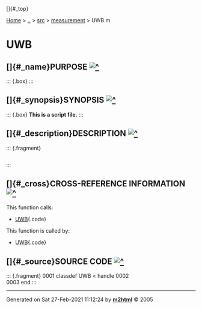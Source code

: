 []{#_top}

<div>

[Home](../../../index.html) \> [..](#) \> [src](#) \>
[measurement](index.html) \> UWB.m

</div>

# UWB

## []{#_name}PURPOSE [![\^](../../../up.png)](#_top)

::: {.box}
:::

## []{#_synopsis}SYNOPSIS [![\^](../../../up.png)](#_top)

::: {.box}
**This is a script file.**
:::

## []{#_description}DESCRIPTION [![\^](../../../up.png)](#_top)

::: {.fragment}
``` {.comment}
```
:::

## []{#_cross}CROSS-REFERENCE INFORMATION [![\^](../../../up.png)](#_top)

This function calls:

-   [UWB](UWB.html){.code}

This function is called by:

-   [UWB](UWB.html){.code}

## []{#_source}SOURCE CODE [![\^](../../../up.png)](#_top)

::: {.fragment}
    0001 classdef UWB < handle
    0002     
    0003 end
:::

------------------------------------------------------------------------

Generated on Sat 27-Feb-2021 11:12:24 by
**[m2html](http://www.artefact.tk/software/matlab/m2html/ "Matlab Documentation in HTML")**
© 2005
